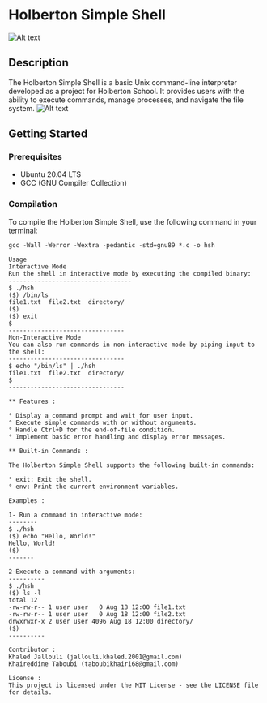 # Holberton Simple Shell 



![Alt text](https://media.geeksforgeeks.org/wp-content/uploads/20190502161414/Screenshot-from-2019-05-02-16-04-50.png)


## Description
The Holberton Simple Shell is a basic Unix command-line interpreter developed as a project for Holberton School.
It provides users with the ability to execute commands, manage processes, and navigate the file system.
![Alt text](https://miro.medium.com/v2/resize:fit:1400/0*-OOMpchdZWQZr4zw)

## Getting Started

### Prerequisites
- Ubuntu 20.04 LTS
- GCC (GNU Compiler Collection)

### Compilation
To compile the Holberton Simple Shell, use the following command in your terminal:
```shell
gcc -Wall -Werror -Wextra -pedantic -std=gnu89 *.c -o hsh

Usage
Interactive Mode
Run the shell in interactive mode by executing the compiled binary:
----------------------------------
$ ./hsh
($) /bin/ls
file1.txt  file2.txt  directory/
($)
($) exit
$
--------------------------------
Non-Interactive Mode
You can also run commands in non-interactive mode by piping input to the shell:
--------------------------------
$ echo "/bin/ls" | ./hsh
file1.txt  file2.txt  directory/
$
--------------------------------

** Features :

° Display a command prompt and wait for user input.
° Execute simple commands with or without arguments.
° Handle Ctrl+D for the end-of-file condition.
° Implement basic error handling and display error messages.

** Built-in Commands :

The Holberton Simple Shell supports the following built-in commands:

° exit: Exit the shell.
° env: Print the current environment variables.

Examples : 

1- Run a command in interactive mode: 
--------
$ ./hsh
($) echo "Hello, World!"
Hello, World!
($)
-------

2-Execute a command with arguments:
----------
$ ./hsh
($) ls -l
total 12
-rw-rw-r-- 1 user user   0 Aug 18 12:00 file1.txt
-rw-rw-r-- 1 user user   0 Aug 18 12:00 file2.txt
drwxrwxr-x 2 user user 4096 Aug 18 12:00 directory/
($)
----------

Contributor : 
Khaled Jallouli (jallouli.khaled.2001@gmail.com)
Khaireddine Taboubi (taboubikhairi68@gmail.com)

License :
This project is licensed under the MIT License - see the LICENSE file for details.

